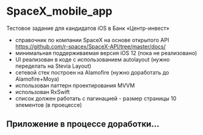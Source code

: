 # SpaceX_mobile_app

Тестовое задание для кандидатов iOS в Банк «Центр-инвест»

- справочник по компании SpaceX на основе открытого API https://github.com/r-spacex/SpaceX-API/tree/master/docs/
- минимальная поддерживаемая версия iOS 12 (пока не реализовано)
- UI реализован в коде с использованием autolayout (нужно переделать на Stevia Layout)
- сетевой стек построен на Alamofire (нужно доработать до Alamofire+Moya)
- использован паттерн проектирования MVVM
- использован RxSwift
- список должен работать с пагинацией - размер страницы 10 элементов (в проецессе)

## Приложение в процессе доработки...
